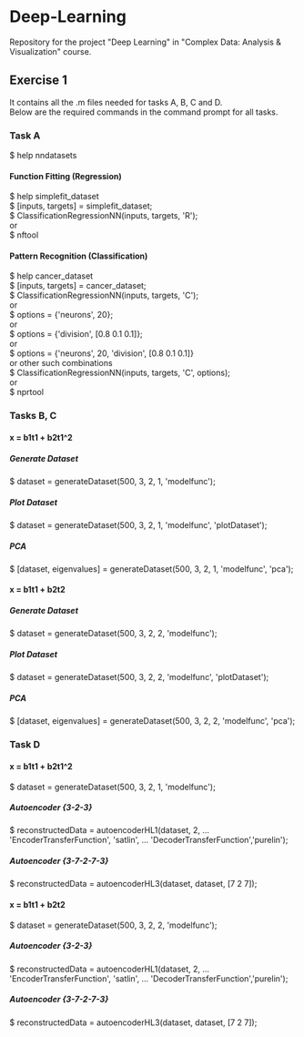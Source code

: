 # Deep-Learning

Repository for the project "Deep Learning" in "Complex Data: Analysis & Visualization" course.

## Exercise 1

It contains all the .m files needed for tasks A, B, C and D. <br />
Below are the required commands in the command prompt for all tasks.

### Task A

$ help nndatasets

#### Function Fitting (Regression) <br />
$ help simplefit_dataset <br />
$ [inputs, targets] = simplefit_dataset; <br />
$ ClassificationRegressionNN(inputs, targets, 'R'); <br />
or <br />
$ nftool 

#### Pattern Recognition (Classification) <br />
$ help cancer_dataset <br />
$ [inputs, targets] = cancer_dataset; <br />
$ ClassificationRegressionNN(inputs, targets, 'C'); <br />
or <br />
$ options = {'neurons', 20}; <br />
or <br />
$ options = {'division', [0.8 0.1 0.1]}; <br />
or <br />
$ options = {'neurons', 20, 'division', [0.8 0.1 0.1]} <br />
or other such combinations <br />
$ ClassificationRegressionNN(inputs, targets, 'C', options); <br />
or <br />
$ nprtool


### Tasks B, C

#### x = b1t1 + b2t1^2 

##### Generate Dataset
$ dataset = generateDataset(500, 3, 2, 1, 'modelfunc');

##### Plot Dataset
$ dataset = generateDataset(500, 3, 2, 1, 'modelfunc', 'plotDataset');

##### PCA
$ [dataset, eigenvalues] = generateDataset(500, 3, 2, 1, 'modelfunc', 'pca');


#### x = b1t1 + b2t2 

##### Generate Dataset
$ dataset = generateDataset(500, 3, 2, 2, 'modelfunc');

##### Plot Dataset
$ dataset = generateDataset(500, 3, 2, 2, 'modelfunc', 'plotDataset');

##### PCA
$ [dataset, eigenvalues] = generateDataset(500, 3, 2, 2, 'modelfunc', 'pca');



### Task D

#### x = b1t1 + b2t1^2 
$ dataset = generateDataset(500, 3, 2, 1, 'modelfunc');

##### Autoencoder {3-2-3}
$ reconstructedData = autoencoderHL1(dataset, 2, ...
                                    'EncoderTransferFunction', 'satlin', ...
                                    'DecoderTransferFunction','purelin');
##### Autoencoder {3-7-2-7-3}
$ reconstructedData = autoencoderHL3(dataset, dataset, [7 2 7]);

#### x = b1t1 + b2t2 
$ dataset = generateDataset(500, 3, 2, 2, 'modelfunc');

##### Autoencoder {3-2-3}
$ reconstructedData = autoencoderHL1(dataset, 2, ...
                                    'EncoderTransferFunction', 'satlin', ...
                                    'DecoderTransferFunction','purelin');
##### Autoencoder {3-7-2-7-3}
$ reconstructedData = autoencoderHL3(dataset, dataset, [7 2 7]);







